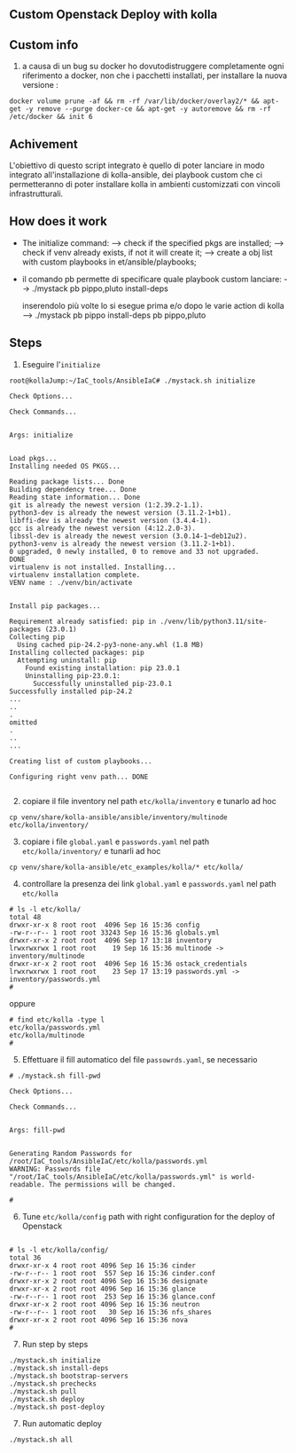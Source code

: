 ## Custom Openstack Deploy with kolla


## Custom info

1. a causa di un bug su docker ho dovutodistruggere completamente ogni riferimento a docker, non che i pacchetti installati, per installare la nuova versione :

```
docker volume prune -af && rm -rf /var/lib/docker/overlay2/* && apt-get -y remove --purge docker-ce && apt-get -y autoremove && rm -rf /etc/docker && init 6
```

## Achivement

L'obiettivo di questo script integrato è quello di poter lanciare in modo integrato all'installazione di kolla-ansible, dei playbook custom che ci permetteranno di poter installare kolla in ambienti customizzati con vincoli infrastrutturali.


## How does it work

- The initialize command: 
  --> check if the specified pkgs are installed; 
  --> check if venv already exists, if not it will create it; 
  --> create a obj list with custom playbooks in et/ansible/playbooks;

- il comando pb permette di specificare quale playbook custom lanciare:
  --> ./mystack pb pippo,pluto install-deps

  inserendolo più volte lo si esegue prima e/o dopo le varie action di kolla
  --> ./mystack pb pippo install-deps pb pippo,pluto

## Steps

1. Eseguire l'`initialize`
```
root@kollaJump:~/IaC_tools/AnsibleIaC# ./mystack.sh initialize

Check Options...

Check Commands...


Args: initialize 


Load pkgs... 
Installing needed OS PKGS... 

Reading package lists... Done
Building dependency tree... Done
Reading state information... Done
git is already the newest version (1:2.39.2-1.1).
python3-dev is already the newest version (3.11.2-1+b1).
libffi-dev is already the newest version (3.4.4-1).
gcc is already the newest version (4:12.2.0-3).
libssl-dev is already the newest version (3.0.14-1~deb12u2).
python3-venv is already the newest version (3.11.2-1+b1).
0 upgraded, 0 newly installed, 0 to remove and 33 not upgraded.
DONE
virtualenv is not installed. Installing...
virtualenv installation complete. 
VENV name : ./venv/bin/activate


Install pip packages...

Requirement already satisfied: pip in ./venv/lib/python3.11/site-packages (23.0.1)
Collecting pip
  Using cached pip-24.2-py3-none-any.whl (1.8 MB)
Installing collected packages: pip
  Attempting uninstall: pip
    Found existing installation: pip 23.0.1
    Uninstalling pip-23.0.1:
      Successfully uninstalled pip-23.0.1
Successfully installed pip-24.2
...
..
.
omitted
.
..
...

Creating list of custom playbooks...

Configuring right venv path... DONE


```
2. copiare il file inventory nel path `etc/kolla/inventory` e tunarlo ad hoc
```
cp venv/share/kolla-ansible/ansible/inventory/multinode etc/kolla/inventory/
```
3. copiare i file `global.yaml` e `passwords.yaml` nel path `etc/kolla/inventory/` e tunarli ad hoc
```
cp venv/share/kolla-ansible/etc_examples/kolla/* etc/kolla/
```
4. controllare la presenza dei link `global.yaml` e `passwords.yaml` nel path `etc/kolla`
```
# ls -l etc/kolla/
total 48
drwxr-xr-x 8 root root  4096 Sep 16 15:36 config
-rw-r--r-- 1 root root 33243 Sep 16 15:36 globals.yml
drwxr-xr-x 2 root root  4096 Sep 17 13:18 inventory
lrwxrwxrwx 1 root root    19 Sep 16 15:36 multinode -> inventory/multinode
drwxr-xr-x 2 root root  4096 Sep 16 15:36 ostack_credentials
lrwxrwxrwx 1 root root    23 Sep 17 13:19 passwords.yml -> inventory/passwords.yml
#

```
oppure
```
# find etc/kolla -type l
etc/kolla/passwords.yml
etc/kolla/multinode
#

```

5. Effettuare il fill automatico del file `passowrds.yaml`, se necessario
```
# ./mystack.sh fill-pwd

Check Options...

Check Commands...


Args: fill-pwd 


Generating Random Passwords for /root/IaC_tools/AnsibleIaC/etc/kolla/passwords.yml
WARNING: Passwords file "/root/IaC_tools/AnsibleIaC/etc/kolla/passwords.yml" is world-readable. The permissions will be changed.

#
```

6. Tune `etc/kolla/config` path with right configuration for the deploy of Openstack
```

# ls -l etc/kolla/config/
total 36
drwxr-xr-x 4 root root 4096 Sep 16 15:36 cinder
-rw-r--r-- 1 root root  557 Sep 16 15:36 cinder.conf
drwxr-xr-x 2 root root 4096 Sep 16 15:36 designate
drwxr-xr-x 2 root root 4096 Sep 16 15:36 glance
-rw-r--r-- 1 root root  253 Sep 16 15:36 glance.conf
drwxr-xr-x 2 root root 4096 Sep 16 15:36 neutron
-rw-r--r-- 1 root root   30 Sep 16 15:36 nfs_shares
drwxr-xr-x 2 root root 4096 Sep 16 15:36 nova
#

```

7. Run step by steps
```
./mystack.sh initialize
./mystack.sh install-deps
./mystack.sh bootstrap-servers
./mystack.sh prechecks
./mystack.sh pull
./mystack.sh deploy
./mystack.sh post-deploy
```

7. Run automatic deploy
```
./mystack.sh all
```
